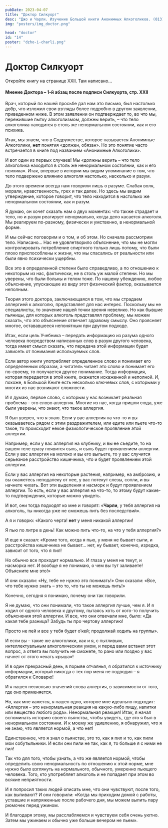 ```yaml
---
pubDate: 2023-04-07
title: "Доктор Силкуорт"
desc: "Джо и Чарли. Изучение Большой книги Анонимных Алкоголиков. (013)"
img: "posters/img_doctor.png"

head: "doctor"
id: "14"
poster: "dzho-i-charli.png"
---
```


# Доктор Силкуорт

Откройте книгу на странице XXII. Там написано…

#### Мнение Доктора – 1-й абзац после подписи Силкуорта, стр. XXII

Врач, который по нашей просьбе дал нам это письмо, был настолько добр, что изложил свои взгляды более подробно в другом заявлении, приведенном ниже. В этом заявлении он подтверждает то, во что мы, пережившие пытку алкоголизмом, должны верить, – что тело алкоголика находится в столь же ненормальном состоянии, как и его психика.

Итак, мы знаем, что в Содружестве, которое называется Анонимные Алкоголики, **нет** понятия «должен, обязан». Но это понятие часто встречается в книге под названием «Анонимные Алкоголики».

И вот один из первых случаев! Мы «должны верить – что тело алкоголика находится в столь же ненормальном состоянии, как и его психика».
Итак, впервые в истории мы видим упоминание о том, что тело подвержено влиянию алкоголя настолько, насколько и разум.

До этого времени всегда нам говорили лишь о разуме. Слабая воля, морали, нравственность, грех и так далее. Но здесь мы видим утверждение, которое говорит, что тело находится в настолько же ненормальном состоянии, как и разум.

Я думаю, он хочет сказать нам о двух моментах: что также страдает и тело, но и разум реагирует ненормально, когда дело касается алкоголя. Мы реагируем по-разному, физически и умственно, в ненормальной форме.

И мы сейчас поговорим и о том, и об этом. Но сначала рассмотрим тело. Написано…
Нас не удовлетворило объяснение, что мы не могли контролировать потребление спиртного только лишь потому, что были плохо приспособлены к жизни, что мы спасались от реальности или были явно психически ущербны.

Все это в определенной степени было справедливо, а по отношению к некоторым из нас, фактически, не в столь уж малой степени. Но мы уверены, что были больны и телом тоже. По нашему убеждению, любое объяснение, упускающее из виду этот физический фактор, оказывается неполным.

Теория этого доктора, заключающаяся в том, что мы страдаем аллергией к алкоголю, представляет для нас интерес. Поскольку мы не специалисты, то значение нашей точки зрения невелико. Но как бывшие пьяницы, для которых алкоголь представлял проблему, мы можем сказать, что это объяснение отвечает здравому смыслу. Оно проясняет многое, остававшееся непонятным при другом подходе.

Итак, если цель Учебника – передать информацию из разума одного человека посредством написанных слов в разум другого человека, тогда имеет смысл сказать, что передача этой информации будет зависеть от понимания используемых слов.

Если автор книги употребляет определенное слово и понимает его определенным образом, а читатель читает это слово и понимает его по-своему, то получается другое понимание. Тогда информация, которая передается в этой книге, окажется искаженной и неполной. И, похоже, в Большой Книге есть несколько ключевых слов, с которыми у многих из нас возникают сложности.

И я думаю, первое слово, с которым у нас возникает реальная проблема – это слово аллергия. Многие из нас, когда пришли сюда, уже были уверены, что знают, что такое аллергия.

Я был уверен, что я знаю. Если у вас аллергия на что-то и вы оказываетесь рядом с этим раздражителем, или едите или пьете что-то такое, то происходит некое физиологическое проявление этой аллергии.

Например, если у вас аллергия на клубнику, и вы ее съедите, то на вашем теле сразу появится сыпь, и сыпь будет проявлением аллергии. Если у вас аллергия на молоко и вы его выпьете, то у вас случится серьезное расстройство кишечника, что и будет проявлением этой аллергии.

Если у вас аллергия на некоторые растения, например, на амброзию, и вы окажетесь неподалеку от нее, у вас потекут слезы, сопли, и вы начнете чихать. Вот эти выделения и насморк и будут проявлением аллергии. То есть, если у вас аллергия на что-то, то этому будут какие-то подтверждения, которые можно увидеть.

И вот, они тогда подходят ко мне и говорят: «**Чарли**, у тебя аллергия на алкоголь, ты никогда уже не сможешь пить без последствий».

А я и говорю: «Какого черта! **нет** у меня никакой аллергии!

Я пью по литре в день! Как можно пить что-то, на что у тебя аллергия?»

И еще я сказал: «Кроме того, когда я пью, у меня не бывает сыпи, и расстройства кишечника не бывает… нет, ну бывает, конечно, изредка, зависит от того, что я пил!

Но обычно все проходит нормально. И глаза у меня не текут, и насморка нет. И вообще я не понимаю, о чем вы тут заливаете! Объясните мне это!»

И они сказали: «Ну, тебе не нужно это понимать!» Они сказали: «Все, что тебе нужно знать – это то, что ты не можешь пить!»

Конечно, сегодня я понимаю, почему они так говорили.

Я не думаю, что они понимали, что такое аллергия лучше, чем я. И я ходил от одного человека к другому, пытаясь хоть от кого-то получить объяснения этой аллергии. И все, что они отвечали мне, было: «Да какая тебе разница? Забудь ты про чертову аллергию!

Просто не пей и все у тебя будет о’кей; продолжай ходить на группы».

И если вы – такие же алкоголики, как и я, с пытливым, интеллектуальным алкоголическим умом, и перед вами встанет этот вопрос, а ответа вы получить не сможете, то рано или поздно у вас начнет от этого «ехать крыша»!

И в один прекрасный день, в порыве отчаянья, я обратился к источнику информации, который никогда с тех пор меня не подводил – я обратился к Словарю!

И я нашел несколько значений слова аллергия, в зависимости от того, где оно применяется.

Но, как мне кажется, я нашел одно, которое мне идеально подходит: «Аллергия – это ненормальная реакция на какую-либо пищу, напитки или вещество любого рода». Ненормальная реакция! Итак, я начал вспоминать историю своего пьянства, чтобы увидеть, где это я был в ненормальном состоянии. И к моему же удивлению, я обнаружил, что я не знаю, что является нормой, а что нет!

Единственное, что я знал о пьянстве, это то, как я пил и то, как пили мои собутыльники. И если они пили не так, как я, то больше я с ними не пил!

Так что для того, чтобы узнать, а что же является нормой, чтобы определить свою ненормальность по отношению к этой норме, мне нужно было взглянуть на нормального, обычного, умеренно пьющего человека. Того, кто употребляет алкоголь и не попадает при этом во всякие неприятности.

И я попросил таких людей описать мне, что они чувствуют, после того, как выпивают? И они говорили: «Когда мы приходим домой с работы, уставшие и напряженные после рабочего дня, мы можем выпить пару рюмочек перед ужином.

И благодаря этому, мы расслабляемся и чувствуем себя очень уютно. Затем мы ужинаем и обычно уже больше вечером не пьем».
